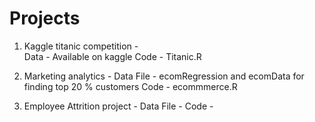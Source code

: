 # Projects
1) Kaggle titanic competition -   
                    Data - Available on kaggle
                    Code - Titanic.R
2) Marketing analytics -
                    Data File - ecomRegression and ecomData for finding top 20 % customers 
                    Code - ecommmerce.R

3) Employee Attrition project - 
                    Data File - 
                    Code - 
